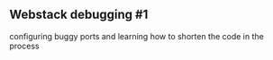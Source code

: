 ## Webstack debugging #1

configuring buggy ports and learning how to shorten the code in the process
